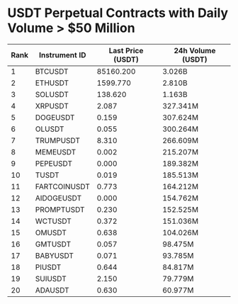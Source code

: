 # USDT Perpetual Contracts with Daily Volume > $50 Million

| Rank | Instrument ID | Last Price (USDT) | 24h Volume (USDT) |
|------|---------------|-------------------|-------------------|
| 1 | BTCUSDT | 85160.200 | 3.026B |
| 2 | ETHUSDT | 1599.770 | 2.810B |
| 3 | SOLUSDT | 138.620 | 1.163B |
| 4 | XRPUSDT | 2.087 | 327.341M |
| 5 | DOGEUSDT | 0.159 | 307.624M |
| 6 | OLUSDT | 0.055 | 300.264M |
| 7 | TRUMPUSDT | 8.310 | 266.609M |
| 8 | MEMEUSDT | 0.002 | 215.207M |
| 9 | PEPEUSDT | 0.000 | 189.382M |
| 10 | TUSDT | 0.019 | 185.513M |
| 11 | FARTCOINUSDT | 0.773 | 164.212M |
| 12 | AIDOGEUSDT | 0.000 | 154.762M |
| 13 | PROMPTUSDT | 0.230 | 152.525M |
| 14 | WCTUSDT | 0.372 | 151.036M |
| 15 | OMUSDT | 0.638 | 104.026M |
| 16 | GMTUSDT | 0.057 | 98.475M |
| 17 | BABYUSDT | 0.071 | 93.785M |
| 18 | PIUSDT | 0.644 | 84.817M |
| 19 | SUIUSDT | 2.150 | 79.779M |
| 20 | ADAUSDT | 0.630 | 60.977M |
